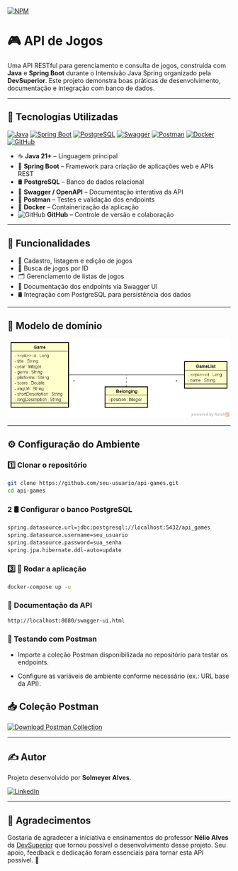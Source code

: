[![NPM](https://img.shields.io/npm/l/react)](https://github.com/solmeyer-alves/api-games/blob/main/LICENSE)

# 🎮 API de Jogos

Uma API RESTful para gerenciamento e consulta de jogos, construída com **Java** e **Spring Boot** durante o Intensivão Java Spring organizado pela **DevSuperior**. 
Este projeto demonstra boas práticas de desenvolvimento, documentação e integração com banco de dados.

---

## 🚀 Tecnologias Utilizadas

[![Java](https://img.shields.io/badge/Java-ED8B00?style=for-the-badge&logo=openjdk&logoColor=white)](https://www.oracle.com/java/)
[![Spring Boot](https://img.shields.io/badge/Spring%20Boot-6DB33F?style=for-the-badge&logo=springboot&logoColor=white)](https://spring.io/projects/spring-boot)
[![PostgreSQL](https://img.shields.io/badge/PostgreSQL-316192?style=for-the-badge&logo=postgresql&logoColor=white)](https://www.postgresql.org/)
[![Swagger](https://img.shields.io/badge/Swagger-85EA2D?style=for-the-badge&logo=swagger&logoColor=white)](https://swagger.io/)
[![Postman](https://img.shields.io/badge/Postman-FF6C37?style=for-the-badge&logo=postman&logoColor=white)](https://www.postman.com/)
[![Docker](https://img.shields.io/badge/Docker-2496ED?style=for-the-badge&logo=docker&logoColor=white)](https://www.docker.com/)
[![GitHub](https://img.shields.io/badge/GitHub-000?style=for-the-badge&logo=github&logoColor=white)](https://github.com/)

- ☕ **Java 21+** – Linguagem principal  
- 🌱 **Spring Boot** – Framework para criação de aplicações web e APIs REST  
- 🛢️ **PostgreSQL** – Banco de dados relacional  
- 📄 **Swagger / OpenAPI** – Documentação interativa da API  
- 🧪 **Postman** – Testes e validação dos endpoints  
- 🐳 **Docker** – Containerização da aplicação  
- <img src="https://img.icons8.com/ios-glyphs/25/000000/github.png" alt="GitHub" /> **GitHub**
 – Controle de versão e colaboração  

---

## 📝 Funcionalidades

- 🎲 Cadastro, listagem e edição de jogos  
- 🔎 Busca de jogos por ID  
- 🗂️ Gerenciamento de listas de jogos  
- 📑 Documentação dos endpoints via Swagger UI  
- 🛢️ Integração com PostgreSQL para persistência dos dados 

---

## 📂 Modelo de domínio

![imagem alt](https://github.com/solmeyer-alves/estudos/blob/a196588ac2f3697e145a513a3a6d24a194f01922/dslist-model.png)

---

## ⚙️ Configuração do Ambiente

### 1️⃣ Clonar o repositório

```bash
git clone https://github.com/seu-usuario/api-games.git
cd api-games

```

### 2️ 🛢️ Configurar o banco PostgreSQL

```bash
spring.datasource.url=jdbc:postgresql://localhost:5432/api_games
spring.datasource.username=seu_usuario
spring.datasource.password=sua_senha
spring.jpa.hibernate.ddl-auto=update

```
### 3️⃣ 🚀 Rodar a aplicação

```bash
docker-compose up -u

```

### 📑 Documentação da API

```bash
http://localhost:8080/swagger-ui.html

```

### 🧪 Testando com Postman

- Importe a coleção Postman disponibilizada no repositório para testar os endpoints.

- Configure as variáveis de ambiente conforme necessário (ex.: URL base da API).

## 📥 Coleção Postman  

[![Download Postman Collection](https://img.shields.io/badge/Download%20Postman%20Collection-FF6C37?style=for-the-badge&logo=postman&logoColor=white)](https://github.com/solmeyer-alves/estudos/blob/master/postman/api-games.postman_collection.json)


---

## ✍️ Autor  

Projeto desenvolvido por **Solmeyer Alves**.  

[![LinkedIn](https://img.shields.io/badge/LinkedIn-Solmeyer%20Alves-0A66C2?style=for-the-badge&logo=linkedin&logoColor=white)](https://www.linkedin.com/in/solmeyer-alves-a41540a2/)

---

## 🙏 Agradecimentos 
Gostaria de agradecer a iniciativa e ensinamentos do professor **Nélio Alves** da [DevSuperior](https://devsuperior.club/login/) que tornou possível o desenvolvimento desse projeto.
Seu apoio, feedback e dedicação foram essenciais para tornar esta API possível. 🚀
